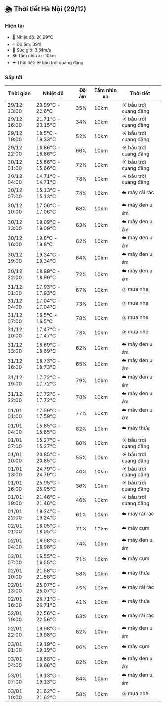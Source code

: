 ## 🌦️ Thời tiết Hà Nội (29/12)

### Hiện tại

- 🌡️ Nhiệt độ: 20.99℃
- 💦 Độ ẩm: 39%
- 💨 Sức gió: 3.54m/s
- 👁️ Tầm nhìn xa: 10km
- ☂️ Thời tiết: ☀️ bầu trời quang đãng

### Sắp tới

| Thời gian | Nhiệt độ | Độ ẩm | Tầm nhìn xa | Thời tiết |
| --- | --- | --- | --- | --- |
| 29/12 13:00 | 20.99℃ - 22.6℃ | 35% | 10km | ☀️ bầu trời quang đãng |
| 29/12 16:00 | 21.71℃ - 23.15℃ | 34% | 10km | ☀️ bầu trời quang đãng |
| 29/12 19:00 | 18.5℃ - 19.33℃ | 52% | 10km | ☀️ bầu trời quang đãng |
| 29/12 22:00 | 16.86℃ - 16.86℃ | 66% | 10km | ☀️ bầu trời quang đãng |
| 30/12 01:00 | 15.66℃ - 15.66℃ | 72% | 10km | ☀️ bầu trời quang đãng |
| 30/12 04:00 | 14.71℃ - 14.71℃ | 78% | 10km | ☀️ bầu trời quang đãng |
| 30/12 07:00 | 15.13℃ - 15.13℃ | 74% | 10km | ☁️ mây rải rác |
| 30/12 10:00 | 17.06℃ - 17.06℃ | 68% | 10km | ☁️ mây đen u ám |
| 30/12 13:00 | 19.09℃ - 19.09℃ | 63% | 10km | ☁️ mây đen u ám |
| 30/12 16:00 | 19.8℃ - 19.8℃ | 62% | 10km | ☁️ mây đen u ám |
| 30/12 19:00 | 19.34℃ - 19.34℃ | 64% | 10km | ☁️ mây đen u ám |
| 30/12 22:00 | 18.99℃ - 18.99℃ | 72% | 10km | ☁️ mây đen u ám |
| 31/12 01:00 | 17.93℃ - 17.93℃ | 67% | 10km | ⛈️ mưa nhẹ |
| 31/12 04:00 | 17.04℃ - 17.04℃ | 73% | 10km | ⛈️ mưa nhẹ |
| 31/12 07:00 | 16.5℃ - 16.5℃ | 78% | 10km | ⛈️ mưa nhẹ |
| 31/12 10:00 | 17.47℃ - 17.47℃ | 73% | 10km | ⛈️ mưa nhẹ |
| 31/12 13:00 | 18.69℃ - 18.69℃ | 62% | 10km | ☁️ mây đen u ám |
| 31/12 16:00 | 18.73℃ - 18.73℃ | 65% | 10km | ☁️ mây đen u ám |
| 31/12 19:00 | 17.72℃ - 17.72℃ | 79% | 10km | ☁️ mây đen u ám |
| 31/12 22:00 | 17.72℃ - 17.72℃ | 78% | 10km | ☁️ mây đen u ám |
| 01/01 01:00 | 17.59℃ - 17.59℃ | 77% | 10km | ☁️ mây đen u ám |
| 01/01 04:00 | 15.85℃ - 15.85℃ | 82% | 10km | ☁️ mây thưa |
| 01/01 07:00 | 15.27℃ - 15.27℃ | 80% | 10km | ☀️ bầu trời quang đãng |
| 01/01 10:00 | 20.85℃ - 20.85℃ | 55% | 10km | ☀️ bầu trời quang đãng |
| 01/01 13:00 | 24.79℃ - 24.79℃ | 40% | 10km | ☀️ bầu trời quang đãng |
| 01/01 16:00 | 25.95℃ - 25.95℃ | 36% | 10km | ☀️ bầu trời quang đãng |
| 01/01 19:00 | 21.46℃ - 21.46℃ | 46% | 10km | ☀️ bầu trời quang đãng |
| 01/01 22:00 | 19.24℃ - 19.24℃ | 61% | 10km | ☁️ mây rải rác |
| 02/01 01:00 | 18.05℃ - 18.05℃ | 71% | 10km | ☁️ mây cụm |
| 02/01 04:00 | 16.98℃ - 16.98℃ | 74% | 10km | ☁️ mây đen u ám |
| 02/01 07:00 | 16.55℃ - 16.55℃ | 71% | 10km | ☁️ mây cụm |
| 02/01 10:00 | 21.58℃ - 21.58℃ | 58% | 10km | ☁️ mây thưa |
| 02/01 13:00 | 25.07℃ - 25.07℃ | 45% | 10km | ☁️ mây rải rác |
| 02/01 16:00 | 26.71℃ - 26.71℃ | 41% | 10km | ☁️ mây thưa |
| 02/01 19:00 | 22.56℃ - 22.56℃ | 63% | 10km | ☁️ mây rải rác |
| 02/01 22:00 | 19.98℃ - 19.98℃ | 82% | 10km | ☁️ mây đen u ám |
| 03/01 01:00 | 19.19℃ - 19.19℃ | 86% | 10km | ☁️ mây cụm |
| 03/01 04:00 | 19.68℃ - 19.68℃ | 82% | 10km | ☁️ mây đen u ám |
| 03/01 07:00 | 19.13℃ - 19.13℃ | 84% | 10km | ☁️ mây đen u ám |
| 03/01 10:00 | 21.62℃ - 21.62℃ | 58% | 10km | ⛈️ mưa nhẹ |
